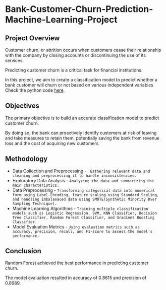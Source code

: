 # Bank-Customer-Churn-Prediction-Machine-Learning-Project
## Project Overview
Customer churn, or attrition occurs when customers cease their relationship with the company by closing accounts or discontinuing the use of its services. 

Predicting customer churn is a critical task for financial institutions. 

In this project, we aim to create a classification model to predict whether a bank customer will churn or not based on various independent variables.
Check the python code <a href =""> here</a>.

## Objectives
The primary objective is to build an accurate classification model to predict customer churn. 

By doing so, the bank can proactively identify customers at risk of leaving and take measures to retain them, potentially saving the bank from revenue loss and the cost of acquiring new customers.

## Methodology
- Data Collection and Preprocessing - ` Gathering relevant data and cleaning and preprocessing it to handle inconsistencies.`
- Exploratory Data Analysis - `Analyzing the data and summarizing the main characteristics.`
- Data Preprocessing - `Transforming categorical data into numerical form using Label Encoding, feature scaling using Standard Scaling, and handling imbalanaced data using SMOTE(Synthetic Minority Over Sampling Technique).`
- Machine Learning Algorithms - `Training multiple classification models such as Logistic Regression, SVM, KNN Classifier, Decision Tree Classifier, Random Forest Classifier, and Gradient Boosting Classifier.`
- Model Evaluation Metrics - `Using evaluation metrics such as accuracy, precision, recall, and F1-score to assess the model's performance.`


## Conclusion
Random Forest achieved the best performance in predicting customer churn. 

The model evaluation resulted in accuracy of 0.8615 and precision of 0.8689.
